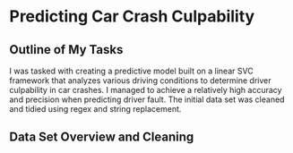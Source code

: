 # Predicting Car Crash Culpability

## Outline of My Tasks
I was tasked with creating a predictive model built on a linear SVC framework that analyzes various driving conditions to determine driver culpability in car crashes. I managed to achieve a relatively high accuracy and precision when predicting driver fault. The initial data set was cleaned and tidied using regex and string replacement.

## Data Set Overview and Cleaning

